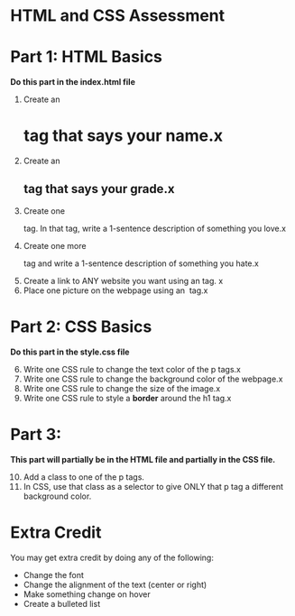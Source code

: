# HTML and CSS Assessment

# Part 1: HTML Basics

**Do this part in the index.html file**

1. Create an <h1> tag that says your name.x
2. Create an <h2> tag that says your grade.x
3. Create one <p> tag. In that tag, write a 1-sentence description of something you love.x
4. Create one more <p> tag and write a 1-sentence description of something you hate.x
5. Create a link to ANY website you want using an <a> tag. x
6. Place one picture on the webpage using an <img> tag.x


# Part 2: CSS Basics

**Do this part in the style.css file**

6. Write one CSS rule to change the text color of the p tags.x
7. Write one CSS rule to change the background color of the webpage.x
8. Write one CSS rule to change the size of the image.x
9. Write one CSS rule to style a **border** around the h1 tag.x


# Part 3: 
**This part will partially be in the HTML file and partially in the CSS file.**

10. Add a class to one of the p tags.
11. In CSS, use that class as a selector to give ONLY that p tag a different background color.

# Extra Credit
You may get extra credit by doing any of the following:

- Change the font
- Change the alignment of the text (center or right)
- Make something change on hover
- Create a bulleted list

